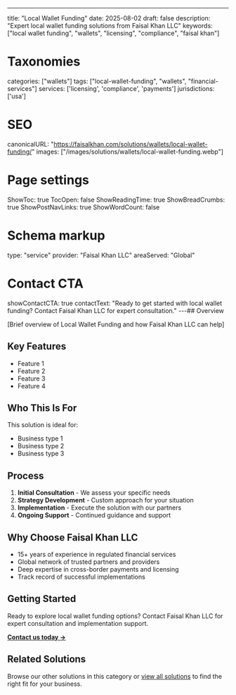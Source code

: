 ---
title: "Local Wallet Funding"
date: 2025-08-02
draft: false
description: "Expert local wallet funding solutions from Faisal Khan LLC"
keywords: ["local wallet funding", "wallets", "licensing", "compliance", "faisal khan"]

# Taxonomies
categories: ["wallets"]
tags: ["local-wallet-funding", "wallets", "financial-services"]
services: ['licensing', 'compliance', 'payments']
jurisdictions: ['usa']

# SEO
canonicalURL: "https://faisalkhan.com/solutions/wallets/local-wallet-funding/"
images: ["/images/solutions/wallets/local-wallet-funding.webp"]

# Page settings
ShowToc: true
TocOpen: false
ShowReadingTime: true
ShowBreadCrumbs: true
ShowPostNavLinks: true
ShowWordCount: false

# Schema markup
type: "service"
provider: "Faisal Khan LLC"
areaServed: "Global"

# Contact CTA
showContactCTA: true
contactText: "Ready to get started with local wallet funding? Contact Faisal Khan LLC for expert consultation."
---## Overview

[Brief overview of Local Wallet Funding and how Faisal Khan LLC can help]

## Key Features

- Feature 1
- Feature 2  
- Feature 3
- Feature 4

## Who This Is For

This solution is ideal for:

- Business type 1
- Business type 2
- Business type 3

## Process

1. **Initial Consultation** - We assess your specific needs
2. **Strategy Development** - Custom approach for your situation  
3. **Implementation** - Execute the solution with our partners
4. **Ongoing Support** - Continued guidance and support

## Why Choose Faisal Khan LLC

- 15+ years of experience in regulated financial services
- Global network of trusted partners and providers
- Deep expertise in cross-border payments and licensing
- Track record of successful implementations

## Getting Started

Ready to explore local wallet funding options? Contact Faisal Khan LLC for expert consultation and implementation support.

**[Contact us today →](mailto:contact@faisalkhan.com)**

## Related Solutions

Browse our other solutions in this category or [view all solutions](/solutions/) to find the right fit for your business.
